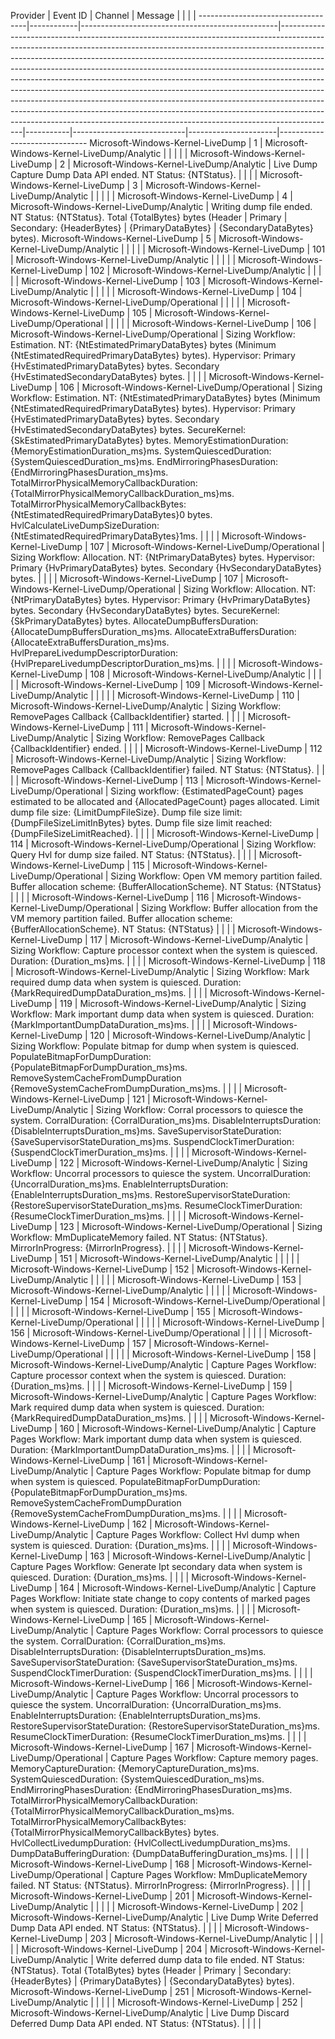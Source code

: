 Provider                           |  Event ID  |  Channel                                        |  Message                                                                                                                                                                                                                                                                                                                                                                                                                                                                                                                                                                                                                                                                                                                                   |           |                            |                      |
-----------------------------------|------------|-------------------------------------------------|--------------------------------------------------------------------------------------------------------------------------------------------------------------------------------------------------------------------------------------------------------------------------------------------------------------------------------------------------------------------------------------------------------------------------------------------------------------------------------------------------------------------------------------------------------------------------------------------------------------------------------------------------------------------------------------------------------------------------------------------|-----------|----------------------------|----------------------|------------------------------
Microsoft-Windows-Kernel-LiveDump  |  1         |  Microsoft-Windows-Kernel-LiveDump/Analytic     |                                                                                                                                                                                                                                                                                                                                                                                                                                                                                                                                                                                                                                                                                                                                            |           |                            |                      |
Microsoft-Windows-Kernel-LiveDump  |  2         |  Microsoft-Windows-Kernel-LiveDump/Analytic     |  Live Dump Capture Dump Data API ended. NT Status: {NTStatus}.                                                                                                                                                                                                                                                                                                                                                                                                                                                                                                                                                                                                                                                                             |           |                            |                      |
Microsoft-Windows-Kernel-LiveDump  |  3         |  Microsoft-Windows-Kernel-LiveDump/Analytic     |                                                                                                                                                                                                                                                                                                                                                                                                                                                                                                                                                                                                                                                                                                                                            |           |                            |                      |
Microsoft-Windows-Kernel-LiveDump  |  4         |  Microsoft-Windows-Kernel-LiveDump/Analytic     |  Writing dump file ended. NT Status: {NTStatus}. Total {TotalBytes} bytes (Header                                                                                                                                                                                                                                                                                                                                                                                                                                                                                                                                                                                                                                                          |  Primary  |  Secondary: {HeaderBytes}  |  {PrimaryDataBytes}  |  {SecondaryDataBytes} bytes).
Microsoft-Windows-Kernel-LiveDump  |  5         |  Microsoft-Windows-Kernel-LiveDump/Analytic     |                                                                                                                                                                                                                                                                                                                                                                                                                                                                                                                                                                                                                                                                                                                                            |           |                            |                      |
Microsoft-Windows-Kernel-LiveDump  |  101       |  Microsoft-Windows-Kernel-LiveDump/Analytic     |                                                                                                                                                                                                                                                                                                                                                                                                                                                                                                                                                                                                                                                                                                                                            |           |                            |                      |
Microsoft-Windows-Kernel-LiveDump  |  102       |  Microsoft-Windows-Kernel-LiveDump/Analytic     |                                                                                                                                                                                                                                                                                                                                                                                                                                                                                                                                                                                                                                                                                                                                            |           |                            |                      |
Microsoft-Windows-Kernel-LiveDump  |  103       |  Microsoft-Windows-Kernel-LiveDump/Analytic     |                                                                                                                                                                                                                                                                                                                                                                                                                                                                                                                                                                                                                                                                                                                                            |           |                            |                      |
Microsoft-Windows-Kernel-LiveDump  |  104       |  Microsoft-Windows-Kernel-LiveDump/Operational  |                                                                                                                                                                                                                                                                                                                                                                                                                                                                                                                                                                                                                                                                                                                                            |           |                            |                      |
Microsoft-Windows-Kernel-LiveDump  |  105       |  Microsoft-Windows-Kernel-LiveDump/Operational  |                                                                                                                                                                                                                                                                                                                                                                                                                                                                                                                                                                                                                                                                                                                                            |           |                            |                      |
Microsoft-Windows-Kernel-LiveDump  |  106       |  Microsoft-Windows-Kernel-LiveDump/Operational  |  Sizing Workflow: Estimation. NT: {NtEstimatedPrimaryDataBytes} bytes (Minimum {NtEstimatedRequiredPrimaryDataBytes} bytes). Hypervisor: Primary {HvEstimatedPrimaryDataBytes} bytes. Secondary {HvEstimatedSecondaryDataBytes} bytes.                                                                                                                                                                                                                                                                                                                                                                                                                                                                                                     |           |                            |                      |
Microsoft-Windows-Kernel-LiveDump  |  106       |  Microsoft-Windows-Kernel-LiveDump/Operational  |  Sizing Workflow: Estimation. NT: {NtEstimatedPrimaryDataBytes} bytes (Minimum {NtEstimatedRequiredPrimaryDataBytes} bytes). Hypervisor: Primary {HvEstimatedPrimaryDataBytes} bytes. Secondary {HvEstimatedSecondaryDataBytes} bytes. SecureKernel: {SkEstimatedPrimaryDataBytes} bytes. MemoryEstimationDuration: {MemoryEstimationDuration_ms}ms. SystemQuiescedDuration: {SystemQuiescedDuration_ms}ms. EndMirroringPhasesDuration: {EndMirroringPhasesDuration_ms}ms. TotalMirrorPhysicalMemoryCallbackDuration: {TotalMirrorPhysicalMemoryCallbackDuration_ms}ms. TotalMirrorPhysicalMemoryCallbackBytes: {NtEstimatedRequiredPrimaryDataBytes}0 bytes. HvlCalculateLiveDumpSizeDuration: {NtEstimatedRequiredPrimaryDataBytes}1ms.  |           |                            |                      |
Microsoft-Windows-Kernel-LiveDump  |  107       |  Microsoft-Windows-Kernel-LiveDump/Operational  |  Sizing Workflow: Allocation. NT: {NtPrimaryDataBytes} bytes. Hypervisor: Primary {HvPrimaryDataBytes} bytes. Secondary {HvSecondaryDataBytes} bytes.                                                                                                                                                                                                                                                                                                                                                                                                                                                                                                                                                                                      |           |                            |                      |
Microsoft-Windows-Kernel-LiveDump  |  107       |  Microsoft-Windows-Kernel-LiveDump/Operational  |  Sizing Workflow: Allocation. NT: {NtPrimaryDataBytes} bytes. Hypervisor: Primary {HvPrimaryDataBytes} bytes. Secondary {HvSecondaryDataBytes} bytes. SecureKernel: {SkPrimaryDataBytes} bytes. AllocateDumpBuffersDuration: {AllocateDumpBuffersDuration_ms}ms. AllocateExtraBuffersDuration: {AllocateExtraBuffersDuration_ms}ms. HvlPrepareLivedumpDescriptorDuration: {HvlPrepareLivedumpDescriptorDuration_ms}ms.                                                                                                                                                                                                                                                                                                                     |           |                            |                      |
Microsoft-Windows-Kernel-LiveDump  |  108       |  Microsoft-Windows-Kernel-LiveDump/Analytic     |                                                                                                                                                                                                                                                                                                                                                                                                                                                                                                                                                                                                                                                                                                                                            |           |                            |                      |
Microsoft-Windows-Kernel-LiveDump  |  109       |  Microsoft-Windows-Kernel-LiveDump/Analytic     |                                                                                                                                                                                                                                                                                                                                                                                                                                                                                                                                                                                                                                                                                                                                            |           |                            |                      |
Microsoft-Windows-Kernel-LiveDump  |  110       |  Microsoft-Windows-Kernel-LiveDump/Analytic     |  Sizing Workflow: RemovePages Callback {CallbackIdentifier} started.                                                                                                                                                                                                                                                                                                                                                                                                                                                                                                                                                                                                                                                                       |           |                            |                      |
Microsoft-Windows-Kernel-LiveDump  |  111       |  Microsoft-Windows-Kernel-LiveDump/Analytic     |  Sizing Workflow: RemovePages Callback {CallbackIdentifier} ended.                                                                                                                                                                                                                                                                                                                                                                                                                                                                                                                                                                                                                                                                         |           |                            |                      |
Microsoft-Windows-Kernel-LiveDump  |  112       |  Microsoft-Windows-Kernel-LiveDump/Analytic     |  Sizing Workflow: RemovePages Callback {CallbackIdentifier} failed. NT Status: {NTStatus}.                                                                                                                                                                                                                                                                                                                                                                                                                                                                                                                                                                                                                                                 |           |                            |                      |
Microsoft-Windows-Kernel-LiveDump  |  113       |  Microsoft-Windows-Kernel-LiveDump/Operational  |  Sizing workflow: {EstimatedPageCount} pages estimated to be allocated and {AllocatedPageCount} pages allocated. Limit dump file size: {LimitDumpFileSize}. Dump file size limit: {DumpFileSizeLimitInBytes} bytes. Dump file size limit reached: {DumpFileSizeLimitReached}.                                                                                                                                                                                                                                                                                                                                                                                                                                                              |           |                            |                      |
Microsoft-Windows-Kernel-LiveDump  |  114       |  Microsoft-Windows-Kernel-LiveDump/Operational  |  Sizing Workflow: Query Hvl for dump size failed. NT Status: {NTStatus}.                                                                                                                                                                                                                                                                                                                                                                                                                                                                                                                                                                                                                                                                   |           |                            |                      |
Microsoft-Windows-Kernel-LiveDump  |  115       |  Microsoft-Windows-Kernel-LiveDump/Operational  |  Sizing Workflow: Open VM memory partition failed. Buffer allocation scheme: {BufferAllocationScheme}. NT Status: {NTStatus}                                                                                                                                                                                                                                                                                                                                                                                                                                                                                                                                                                                                               |           |                            |                      |
Microsoft-Windows-Kernel-LiveDump  |  116       |  Microsoft-Windows-Kernel-LiveDump/Operational  |  Sizing Workflow: Buffer allocation from the VM memory partition failed. Buffer allocation scheme: {BufferAllocationScheme}. NT Status: {NTStatus}                                                                                                                                                                                                                                                                                                                                                                                                                                                                                                                                                                                         |           |                            |                      |
Microsoft-Windows-Kernel-LiveDump  |  117       |  Microsoft-Windows-Kernel-LiveDump/Analytic     |  Sizing Workflow: Capture processor context when the system is quiesced. Duration: {Duration_ms}ms.                                                                                                                                                                                                                                                                                                                                                                                                                                                                                                                                                                                                                                        |           |                            |                      |
Microsoft-Windows-Kernel-LiveDump  |  118       |  Microsoft-Windows-Kernel-LiveDump/Analytic     |  Sizing Workflow: Mark required dump data when system is quiesced. Duration: {MarkRequiredDumpDataDuration_ms}ms.                                                                                                                                                                                                                                                                                                                                                                                                                                                                                                                                                                                                                          |           |                            |                      |
Microsoft-Windows-Kernel-LiveDump  |  119       |  Microsoft-Windows-Kernel-LiveDump/Analytic     |  Sizing Workflow: Mark important dump data when system is quiesced. Duration: {MarkImportantDumpDataDuration_ms}ms.                                                                                                                                                                                                                                                                                                                                                                                                                                                                                                                                                                                                                        |           |                            |                      |
Microsoft-Windows-Kernel-LiveDump  |  120       |  Microsoft-Windows-Kernel-LiveDump/Analytic     |  Sizing Workflow: Populate bitmap for dump when system is quiesced. PopulateBitmapForDumpDuration: {PopulateBitmapForDumpDuration_ms}ms. RemoveSystemCacheFromDumpDuration {RemoveSystemCacheFromDumpDuration_ms}ms.                                                                                                                                                                                                                                                                                                                                                                                                                                                                                                                       |           |                            |                      |
Microsoft-Windows-Kernel-LiveDump  |  121       |  Microsoft-Windows-Kernel-LiveDump/Analytic     |  Sizing Workflow: Corral processors to quiesce the system. CorralDuration: {CorralDuration_ms}ms. DisableInterruptsDuration: {DisableInterruptsDuration_ms}ms. SaveSupervisorStateDuration: {SaveSupervisorStateDuration_ms}ms. SuspendClockTimerDuration: {SuspendClockTimerDuration_ms}ms.                                                                                                                                                                                                                                                                                                                                                                                                                                               |           |                            |                      |
Microsoft-Windows-Kernel-LiveDump  |  122       |  Microsoft-Windows-Kernel-LiveDump/Analytic     |  Sizing Workflow: Uncorral processors to quiesce the system. UncorralDuration: {UncorralDuration_ms}ms. EnableInterruptsDuration: {EnableInterruptsDuration_ms}ms. RestoreSupervisorStateDuration: {RestoreSupervisorStateDuration_ms}ms. ResumeClockTimerDuration: {ResumeClockTimerDuration_ms}ms.                                                                                                                                                                                                                                                                                                                                                                                                                                       |           |                            |                      |
Microsoft-Windows-Kernel-LiveDump  |  123       |  Microsoft-Windows-Kernel-LiveDump/Operational  |  Sizing Workflow: MmDuplicateMemory failed. NT Status: {NTStatus}. MirrorInProgress: {MirrorInProgress}.                                                                                                                                                                                                                                                                                                                                                                                                                                                                                                                                                                                                                                   |           |                            |                      |
Microsoft-Windows-Kernel-LiveDump  |  151       |  Microsoft-Windows-Kernel-LiveDump/Analytic     |                                                                                                                                                                                                                                                                                                                                                                                                                                                                                                                                                                                                                                                                                                                                            |           |                            |                      |
Microsoft-Windows-Kernel-LiveDump  |  152       |  Microsoft-Windows-Kernel-LiveDump/Analytic     |                                                                                                                                                                                                                                                                                                                                                                                                                                                                                                                                                                                                                                                                                                                                            |           |                            |                      |
Microsoft-Windows-Kernel-LiveDump  |  153       |  Microsoft-Windows-Kernel-LiveDump/Analytic     |                                                                                                                                                                                                                                                                                                                                                                                                                                                                                                                                                                                                                                                                                                                                            |           |                            |                      |
Microsoft-Windows-Kernel-LiveDump  |  154       |  Microsoft-Windows-Kernel-LiveDump/Operational  |                                                                                                                                                                                                                                                                                                                                                                                                                                                                                                                                                                                                                                                                                                                                            |           |                            |                      |
Microsoft-Windows-Kernel-LiveDump  |  155       |  Microsoft-Windows-Kernel-LiveDump/Operational  |                                                                                                                                                                                                                                                                                                                                                                                                                                                                                                                                                                                                                                                                                                                                            |           |                            |                      |
Microsoft-Windows-Kernel-LiveDump  |  156       |  Microsoft-Windows-Kernel-LiveDump/Operational  |                                                                                                                                                                                                                                                                                                                                                                                                                                                                                                                                                                                                                                                                                                                                            |           |                            |                      |
Microsoft-Windows-Kernel-LiveDump  |  157       |  Microsoft-Windows-Kernel-LiveDump/Operational  |                                                                                                                                                                                                                                                                                                                                                                                                                                                                                                                                                                                                                                                                                                                                            |           |                            |                      |
Microsoft-Windows-Kernel-LiveDump  |  158       |  Microsoft-Windows-Kernel-LiveDump/Analytic     |  Capture Pages Workflow: Capture processor context when the system is quiesced. Duration: {Duration_ms}ms.                                                                                                                                                                                                                                                                                                                                                                                                                                                                                                                                                                                                                                 |           |                            |                      |
Microsoft-Windows-Kernel-LiveDump  |  159       |  Microsoft-Windows-Kernel-LiveDump/Analytic     |  Capture Pages Workflow: Mark required dump data when system is quiesced. Duration: {MarkRequiredDumpDataDuration_ms}ms.                                                                                                                                                                                                                                                                                                                                                                                                                                                                                                                                                                                                                   |           |                            |                      |
Microsoft-Windows-Kernel-LiveDump  |  160       |  Microsoft-Windows-Kernel-LiveDump/Analytic     |  Capture Pages Workflow: Mark important dump data when system is quiesced. Duration: {MarkImportantDumpDataDuration_ms}ms.                                                                                                                                                                                                                                                                                                                                                                                                                                                                                                                                                                                                                 |           |                            |                      |
Microsoft-Windows-Kernel-LiveDump  |  161       |  Microsoft-Windows-Kernel-LiveDump/Analytic     |  Capture Pages Workflow: Populate bitmap for dump when system is quiesced. PopulateBitmapForDumpDuration: {PopulateBitmapForDumpDuration_ms}ms. RemoveSystemCacheFromDumpDuration {RemoveSystemCacheFromDumpDuration_ms}ms.                                                                                                                                                                                                                                                                                                                                                                                                                                                                                                                |           |                            |                      |
Microsoft-Windows-Kernel-LiveDump  |  162       |  Microsoft-Windows-Kernel-LiveDump/Analytic     |  Capture Pages Workflow: Collect Hvl dump when system is quiesced. Duration: {Duration_ms}ms.                                                                                                                                                                                                                                                                                                                                                                                                                                                                                                                                                                                                                                              |           |                            |                      |
Microsoft-Windows-Kernel-LiveDump  |  163       |  Microsoft-Windows-Kernel-LiveDump/Analytic     |  Capture Pages Workflow: Generate Ipt secondary data when system is quiesced. Duration: {Duration_ms}ms.                                                                                                                                                                                                                                                                                                                                                                                                                                                                                                                                                                                                                                   |           |                            |                      |
Microsoft-Windows-Kernel-LiveDump  |  164       |  Microsoft-Windows-Kernel-LiveDump/Analytic     |  Capture Pages Workflow: Initiate state change to copy contents of marked pages when system is quiesced. Duration: {Duration_ms}ms.                                                                                                                                                                                                                                                                                                                                                                                                                                                                                                                                                                                                        |           |                            |                      |
Microsoft-Windows-Kernel-LiveDump  |  165       |  Microsoft-Windows-Kernel-LiveDump/Analytic     |  Capture Pages Workflow: Corral processors to quiesce the system. CorralDuration: {CorralDuration_ms}ms. DisableInterruptsDuration: {DisableInterruptsDuration_ms}ms. SaveSupervisorStateDuration: {SaveSupervisorStateDuration_ms}ms. SuspendClockTimerDuration: {SuspendClockTimerDuration_ms}ms.                                                                                                                                                                                                                                                                                                                                                                                                                                        |           |                            |                      |
Microsoft-Windows-Kernel-LiveDump  |  166       |  Microsoft-Windows-Kernel-LiveDump/Analytic     |  Capture Pages Workflow: Uncorral processors to quiesce the system. UncorralDuration: {UncorralDuration_ms}ms. EnableInterruptsDuration: {EnableInterruptsDuration_ms}ms. RestoreSupervisorStateDuration: {RestoreSupervisorStateDuration_ms}ms. ResumeClockTimerDuration: {ResumeClockTimerDuration_ms}ms.                                                                                                                                                                                                                                                                                                                                                                                                                                |           |                            |                      |
Microsoft-Windows-Kernel-LiveDump  |  167       |  Microsoft-Windows-Kernel-LiveDump/Operational  |  Capture Pages Workflow: Capture memory pages. MemoryCaptureDuration: {MemoryCaptureDuration_ms}ms. SystemQuiescedDuration: {SystemQuiescedDuration_ms}ms. EndMirroringPhasesDuration: {EndMirroringPhasesDuration_ms}ms. TotalMirrorPhysicalMemoryCallbackDuration: {TotalMirrorPhysicalMemoryCallbackDuration_ms}ms. TotalMirrorPhysicalMemoryCallbackBytes: {TotalMirrorPhysicalMemoryCallbackBytes} bytes. HvlCollectLivedumpDuration: {HvlCollectLivedumpDuration_ms}ms. DumpDataBufferingDuration: {DumpDataBufferingDuration_ms}ms.                                                                                                                                                                                                 |           |                            |                      |
Microsoft-Windows-Kernel-LiveDump  |  168       |  Microsoft-Windows-Kernel-LiveDump/Operational  |  Capture Pages Workflow: MmDuplicateMemory failed. NT Status: {NTStatus}. MirrorInProgress: {MirrorInProgress}.                                                                                                                                                                                                                                                                                                                                                                                                                                                                                                                                                                                                                            |           |                            |                      |
Microsoft-Windows-Kernel-LiveDump  |  201       |  Microsoft-Windows-Kernel-LiveDump/Analytic     |                                                                                                                                                                                                                                                                                                                                                                                                                                                                                                                                                                                                                                                                                                                                            |           |                            |                      |
Microsoft-Windows-Kernel-LiveDump  |  202       |  Microsoft-Windows-Kernel-LiveDump/Analytic     |  Live Dump Write Deferred Dump Data API ended. NT Status: {NTStatus}.                                                                                                                                                                                                                                                                                                                                                                                                                                                                                                                                                                                                                                                                      |           |                            |                      |
Microsoft-Windows-Kernel-LiveDump  |  203       |  Microsoft-Windows-Kernel-LiveDump/Analytic     |                                                                                                                                                                                                                                                                                                                                                                                                                                                                                                                                                                                                                                                                                                                                            |           |                            |                      |
Microsoft-Windows-Kernel-LiveDump  |  204       |  Microsoft-Windows-Kernel-LiveDump/Analytic     |  Write deferred dump data to file ended. NT Status: {NTStatus}. Total {TotalBytes} bytes (Header                                                                                                                                                                                                                                                                                                                                                                                                                                                                                                                                                                                                                                           |  Primary  |  Secondary: {HeaderBytes}  |  {PrimaryDataBytes}  |  {SecondaryDataBytes} bytes).
Microsoft-Windows-Kernel-LiveDump  |  251       |  Microsoft-Windows-Kernel-LiveDump/Analytic     |                                                                                                                                                                                                                                                                                                                                                                                                                                                                                                                                                                                                                                                                                                                                            |           |                            |                      |
Microsoft-Windows-Kernel-LiveDump  |  252       |  Microsoft-Windows-Kernel-LiveDump/Analytic     |  Live Dump Discard Deferred Dump Data API ended. NT Status: {NTStatus}.                                                                                                                                                                                                                                                                                                                                                                                                                                                                                                                                                                                                                                                                    |           |                            |                      |
